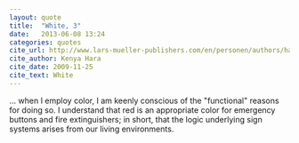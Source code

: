 ```yaml
---
layout: quote
title:  "White, 3"
date:   2013-06-08 13:24
categories: quotes
cite_url: http://www.lars-mueller-publishers.com/en/personen/authors/hara-kenya/weiss
cite_author: Kenya Hara
cite_date: 2009-11-25
cite_text: White
---
```


... when I employ color, I am keenly conscious of the "functional" reasons for doing so. I understand that red is an appropriate color for emergency buttons and fire extinguishers; in short, that the logic underlying sign systems arises from our living environments.